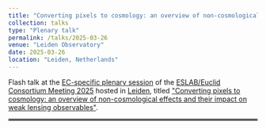 ```yaml
---
title: "Converting pixels to cosmology: an overview of non-cosmological effects and their impact on weak lensing observables"
collection: talks
type: "Plenary talk"
permalink: /talks/2025-03-26
venue: "Leiden Observatory"
date: 2025-03-26
location: "Leiden, Netherlands"
---
```


 Flash talk at the [EC-specific plenary session](https://euclid.roe.ac.uk/projects/euclid-consortium-meeting-2025/wiki/Wiki) of the [ESLAB/Euclid Consortium Meeting 2025](https://www.cosmos.esa.int/web/euclid-eslab-2025/home) hosted in [Leiden](https://www.universiteitleiden.nl/en/science/astronomy), titled ["Converting pixels to cosmology: an overview of non-cosmological effects and their impact on weak lensing observables"](https://euclid.roe.ac.uk/dmsf/files/25832/view).

<hr style="border:2px solid gray">
